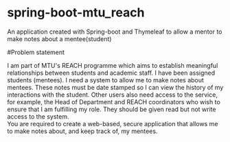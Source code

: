 # spring-boot-mtu_reach
An application created with Spring-boot and Thymeleaf to allow a mentor to make notes about a mentee(student)

#Problem statement

I am part of MTU's REACH programme which aims to establish meaningful relationships between students and academic staff. 
I have been assigned students (mentees). I need a system to allow me to make notes about mentees. These notes must be date stamped so I can view the history of my interactions with the student.
Other users also need access to the service, for example, the Head of Department and REACH coordinators who wish to ensure that I am fulfilling my role. They should be given read but not write access to the system.  
You are required to create a web-based, secure application that allows me to make notes about, and keep track of, my mentees. 
